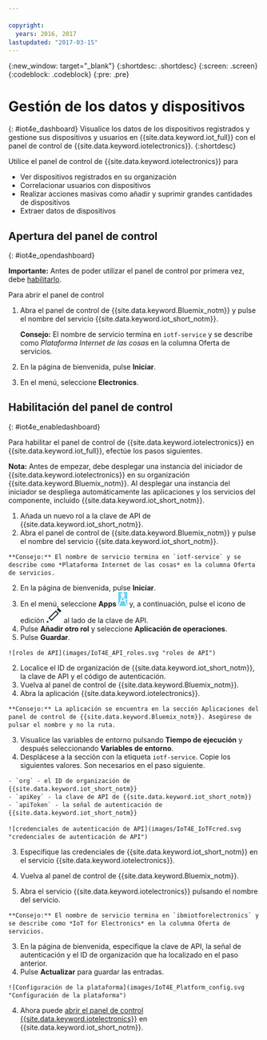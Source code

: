 ```yaml
---

copyright:
  years: 2016, 2017
lastupdated: "2017-03-15"
---
```


<!-- Common attributes used in the template are defined as follows: -->
{:new_window: target="\_blank"}
{:shortdesc: .shortdesc}
{:screen: .screen}
{:codeblock: .codeblock}
{:pre: .pre}

# Gestión de los datos y dispositivos
{: #iot4e_dashboard}
Visualice los datos de los dispositivos registrados y gestione sus dispositivos y usuarios en {{site.data.keyword.iot_full}} con el panel de control de {{site.data.keyword.iotelectronics}}.
{:shortdesc}

Utilice el panel de control de {{site.data.keyword.iotelectronics}} para
- Ver dispositivos registrados en su organización
- Correlacionar usuarios con dispositivos
- Realizar acciones masivas como añadir y suprimir grandes cantidades de dispositivos
- Extraer datos de dispositivos

## Apertura del panel de control
{: #iot4e_opendashboard}

**Importante:** Antes de poder utilizar el panel de control por primera vez, debe [habilitarlo](#iot4e_enabledashboard).

Para abrir el panel de control
1. Abra el panel de control de {{site.data.keyword.Bluemix_notm}} y pulse el nombre del servicio {{site.data.keyword.iot_short_notm}}.  

    **Consejo:** El nombre de servicio termina en `iotf-service` y se describe como *Plataforma Internet de las cosas* en la columna Oferta de servicios.
2. En la página de bienvenida, pulse **Iniciar**.
3. En el menú, seleccione **Electronics**.

## Habilitación del panel de control
{: #iot4e_enabledashboard}

Para habilitar el panel de control de {{site.data.keyword.iotelectronics}} en {{site.data.keyword.iot_full}}, efectúe los pasos siguientes.

  **Nota:** Antes de empezar, debe desplegar una instancia del iniciador de {{site.data.keyword.iotelectronics}} en su organización {{site.data.keyword.Bluemix_notm}}. Al desplegar una instancia del iniciador se despliega automáticamente las aplicaciones y los servicios del componente, incluido {{site.data.keyword.iot_short_notm}}.

1. Añada un nuevo rol a la clave de API de {{site.data.keyword.iot_short_notm}}.
  1. Abra el panel de control de {{site.data.keyword.Bluemix_notm}} y pulse el nombre del servicio {{site.data.keyword.iot_short_notm}}.  

    **Consejo:** El nombre de servicio termina en `iotf-service` y se describe como *Plataforma Internet de las cosas* en la columna Oferta de servicios.
  2. En la página de bienvenida, pulse **Iniciar**.
  3. En el menú, seleccione **Apps** ![icono de apps](images/IOT_Icons_apps2.svg "icono de apps") y, a continuación, pulse el icono de edición ![icono de edición](images/IOT_Icons_Edit_Active_50.svg "icono de edición") al lado de la clave de API.
  4. Pulse **Añadir otro rol** y seleccione **Aplicación de operaciones**.
  5. Pulse **Guardar**.

    ![roles de API](images/IoT4E_API_roles.svg "roles de API")

2. Localice el ID de organización de {{site.data.keyword.iot_short_notm}}, la clave de API y el código de autenticación.
  1. Vuelva al panel de control de {{site.data.keyword.Bluemix_notm}}.
  2. Abra la aplicación {{site.data.keyword.iotelectronics}}.

    **Consejo:** La aplicación se encuentra en la sección Aplicaciones del panel de control de {{site.data.keyword.Bluemix_notm}}. Asegúrese de pulsar el nombre y no la ruta.
  3. Visualice las variables de entorno pulsando **Tiempo de ejecución** y después seleccionando **Variables de entorno**.
  4. Desplácese a la sección con la etiqueta `iotf-service`. Copie los siguientes valores. Son necesarios en el paso siguiente.

    - `org` - el ID de organización de {{site.data.keyword.iot_short_notm}}
    - `apiKey` - la clave de API de {{site.data.keyword.iot_short_notm}}
    - `apiToken` - la señal de autenticación de {{site.data.keyword.iot_short_notm}}  

    ![credenciales de autenticación de API](images/IoT4E_IoTFcred.svg "credenciales de autenticación de API")

3. Especifique las credenciales de {{site.data.keyword.iot_short_notm}} en el servicio {{site.data.keyword.iotelectronics}}.

  1. Vuelva al panel de control de {{site.data.keyword.Bluemix_notm}}.
  2. Abra el servicio {{site.data.keyword.iotelectronics}} pulsando el nombre del servicio.

    **Consejo:** El nombre de servicio termina en `ibmiotforelectronics` y se describe como *IoT for Electronics* en la columna Oferta de servicios.
  3. En la página de bienvenida, especifique la clave de API, la señal de autenticación y el ID de organización que ha localizado en el paso anterior.
  4. Pulse **Actualizar** para guardar las entradas.

    ![Configuración de la plataforma](images/IoT4E_Platform_config.svg "Configuración de la plataforma")

4. Ahora puede [abrir el panel de control {{site.data.keyword.iotelectronics}}](#iot4e_opendashboard) en {{site.data.keyword.iot_short_notm}}.
